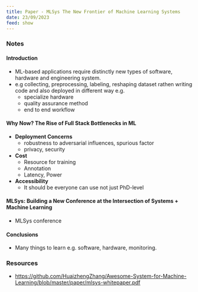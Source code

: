 ```yaml
---
title: Paper - MLSys The New Frontier of Machine Learning Systems
date: 23/09/2023
feed: show
---
```

### Notes
#### Introduction
- ML-based applications require distinctly new types of software, hardware and engineering system.
- e.g collecting, preprocessing, labeling, reshaping dataset rathen writing code and also deployed in different way e.g.
	- specialize hardware
	- quality assurance method
	- end to end workflow
	
#### Why Now? The Rise of Full Stack Bottlenecks in ML
- **Deployment Concerns**
	- robustness to adversarial influences, spurious factor
	- privacy, security
- **Cost**
	- Resource for training
	- Annotation
	- Latency, Power
- **Accessibility**
	- It should be everyone can use not just PhD-level

#### MLSys: Building a New Conference at the Intersection of Systems + Machine Learning
- MLSys conference

#### Conclusions
- Many things to learn e.g. software, hardware, monitoring.

### Resources
- https://github.com/HuaizhengZhang/Awesome-System-for-Machine-Learning/blob/master/paper/mlsys-whitepaper.pdf